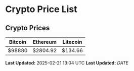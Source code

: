 # Crypto Price List

## Crypto Prices
| Bitcoin | Ethereum | Litecoin |
| ------- | -------- | -------- |
| $98880 | $2804.92 | $134.66 |
**Last Updated:** 2025-02-21 13:04 UTC
**Last Updated:** $DATE$
